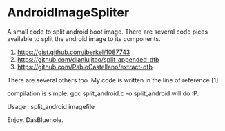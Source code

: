 # AndroidImageSpliter
A small code to split android boot image.
There are several code pices available to split the android image to its components.

1) https://gist.github.com/jberkel/1087743
2) https://github.com/dianlujitao/split-appended-dtb
3) https://github.com/PabloCastellano/extract-dtb

There are several others too.
My code is written in the line of reference [1]

compilation is simple: gcc split_android.c -o split_android will do :P.

Usage :
	split_android imagefile

Enjoy.
DasBluehole.
